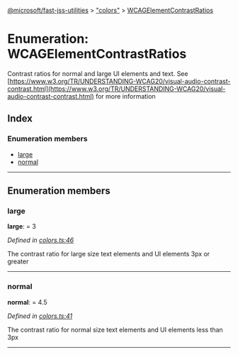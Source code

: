 [@microsoft/fast-jss-utilities](../README.md) > ["colors"](../modules/_colors_.md) > [WCAGElementContrastRatios](../enums/_colors_.wcagelementcontrastratios.md)

# Enumeration: WCAGElementContrastRatios

Contrast ratios for normal and large UI elements and text. See [https://www.w3.org/TR/UNDERSTANDING-WCAG20/visual-audio-contrast-contrast.html](https://www.w3.org/TR/UNDERSTANDING-WCAG20/visual-audio-contrast-contrast.html) for more information

## Index

### Enumeration members

* [large](_colors_.wcagelementcontrastratios.md#large)
* [normal](_colors_.wcagelementcontrastratios.md#normal)

---

## Enumeration members

<a id="large"></a>

###  large

**large**:  = 3

*Defined in [colors.ts:46](https://github.com/Microsoft/fast-dna/blob/164dd3ca/packages/fast-jss-utilities/src/colors.ts#L46)*

The contrast ratio for large size text elements and UI elements 3px or greater

___
<a id="normal"></a>

###  normal

**normal**:  = 4.5

*Defined in [colors.ts:41](https://github.com/Microsoft/fast-dna/blob/164dd3ca/packages/fast-jss-utilities/src/colors.ts#L41)*

The contrast ratio for normal size text elements and UI elements less than 3px

___


